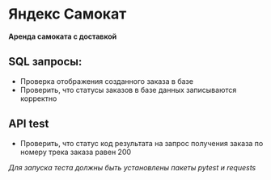 # **Яндекс Самокат**
**Аренда самоката с доставкой**
 
 ## SQL запросы: 
- Проверка отображения созданного заказа в базе
- Проверить, что статусы заказов в базе данных записываются корректно

## API test
- Проверить, что статус код результата на запрос получения заказа по номеру трека заказа равен 200

_Для запуска теста должны быть установлены пакеты pytest и requests_
